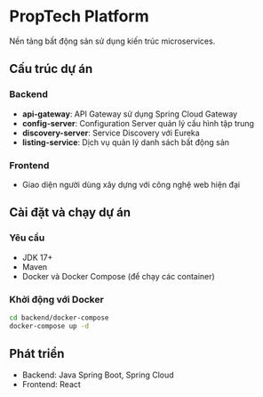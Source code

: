 # PropTech Platform

Nền tảng bất động sản sử dụng kiến trúc microservices.

## Cấu trúc dự án

### Backend
- **api-gateway**: API Gateway sử dụng Spring Cloud Gateway
- **config-server**: Configuration Server quản lý cấu hình tập trung
- **discovery-server**: Service Discovery với Eureka
- **listing-service**: Dịch vụ quản lý danh sách bất động sản

### Frontend
- Giao diện người dùng xây dựng với công nghệ web hiện đại

## Cài đặt và chạy dự án

### Yêu cầu
- JDK 17+
- Maven
- Docker và Docker Compose (để chạy các container)

### Khởi động với Docker
```bash
cd backend/docker-compose
docker-compose up -d
```

## Phát triển
- Backend: Java Spring Boot, Spring Cloud
- Frontend: React